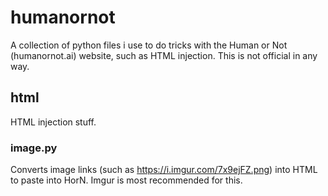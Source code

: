 # humanornot

A collection of python files i use to do tricks with the Human or Not (humanornot.ai) website, such as HTML injection.
This is not official in any way.


## html

HTML injection stuff.


### image.py

Converts image links (such as https://i.imgur.com/7x9ejFZ.png) into HTML to paste into HorN.
Imgur is most recommended for this.
